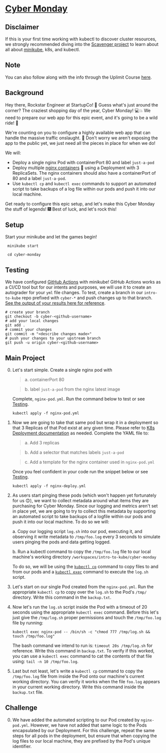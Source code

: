 # [Cyber Monday](https://uplimit.com/course/kubernetes-managing-containers-at-scale/v2/enrollment/enrollment_clj4nmkr201xv12aw259t4xtw/module/project-1-instructions)

## Disclaimer

If this is your first time working with kubectl to discover cluster resources, we strongly recommended diving into the [Scavenger project](https://uplimit.com/course/kubernetes-managing-containers-at-scale/v2/enrollment/enrollment_clj4nmkr201xv12aw259t4xtw/module/scavenger-hunt) to learn about all about [minikube](https://minikube.sigs.k8s.io/docs/), k8s, and kubectl.

## Note

You can also follow along with the info through the Uplimit Course [here](https://uplimit.com/course/kubernetes-managing-containers-at-scale/v2/enrollment/enrollment_clj4nmkr201xv12aw259t4xtw/module/project-1-instructions).

## Background

Hey there, Rockstar Engineer at StartupCo! 🎉 Guess what's just around the corner? The craziest shopping day of the year, Cyber Monday! 💻💥 We need to prepare our web app for this epic event, and it's going to be a wild ride! 🎢

We're counting on you to configure a highly available web app that can handle the massive traffic onslaught. 🚀 Don't worry we aren't exposing the app to the public yet, we just need all the pieces in place for when we do!

We will:

- Deploy a single nginx Pod with containerPort 80 and label `just-a-pod`
- Deploy multiple [nginx containers](https://hub.docker.com/_/nginx) 🐳 using a Deployment with 3 ReplicaSets. The nginx containers should also have a containerPort of 80 and a label `just-a-pod`.
- Use `kubectl cp` and `kubectl exec` commands to support an automated script to take backups of a log file within our pods and push it into our local machine.

Get ready to configure this epic setup, and let's make this Cyber Monday the stuff of legends! 🎆 Best of luck, and let's rock this!

## Setup

Start your minikube and let the games begin!

```
 minikube start
 
 cd cyber-monday
```

## Testing

We have configured [GitHub Actions](https://github.com/features/actions) with minikube! GitHub Actions works as a CI/CD tool but for our intents and purposes, we will use it to create an autograder for your `yml` file changes. To test, create a branch in our `intro-to-kube` repo prefixed with
`cyber-*` and push changes up to that branch. [See the output of your results here for reference](https://github.com/abanuelo/intro-to-kube/actions/workflows/cyber-monday.yml).

```
# create your branch
git checkout -b cyber-<github-username>
# add your local changes
git add .
# commit your changes
git commit -m "<describe changes made>"
# push your changes to your upstream branch
git push -u origin cyber-<github-username>
```

## Main Project

0. Let's start simple. Create a single nginx pod with
   > a. containerPort 80 
   
   > b. label `just-a-pod` from the nginx latest image
   
   Complete, `nginx-pod.yml`. Run the command below to test or see [Testing](#testing).

   ```
   kubectl apply -f nginx-pod.yml
   ```

1. Now we are going to take that same pod but wrap it in a deployment so that 3 Replicas of that Pod exist at any given time. Please refer to [K8s Deployment documentation](https://kubernetes.io/docs/concepts/workloads/controllers/deployment/) as needed. Complete the YAML file to:

   > a. Add 3 replicas

   > b. Add a selector that matches labels `just-a-pod`

   > c. Add a template for the nginx container used in `nginx-pod.yml`

      Once you feel confident in your code run the snippet below or see [Testing](#testing).

   ```
   kubectl apply -f nginx-deploy.yml
   ```

2. As users start pinging these pods (which won't happen yet fortunately for us 😊), we want to collect metadata around what items they are purchasing for Cyber Monday. Since our logging and metrics aren't set in place yet, we are going to try to collect this metadata by supporting an automated script to take backups of a logfile within our pods and push it into our local machine. To do so we will:

      a. Copy our logging script `log.sh` into our pod, executing it, and observing it write metadata to `/tmp/foo.log` every 3 seconds to simulate users pinging the pods and data getting logged.

      b. Run a kubectl command to copy the `/tmp/foo.log` file to our local machine's working directory `/workspaces/intro-to-kube/cyber-monday`

   To do so, we will be using the [`kubectl cp`](https://kubernetes.io/docs/reference/generated/kubectl/kubectl-commands#cp) command to copy files to and from our pods and a [`kubectl exec`](https://kubernetes.io/docs/reference/generated/kubectl/kubectl-commands#exec) command to execute the `log.sh` script.

3. Let's start on our single Pod created from the `nginx-pod.yml`. Run the appropriate `kubectl cp` to copy over the `log.sh` to the Pod's `/tmp/` directory. Write this command in the `backup.txt`.

4. Now let's run the `log.sh` script inside the Pod with a timeout of 20 seconds using the appropriate `kubectl exec` command. Before this let's just give the `/tmp/log.sh` proper permissions and touch the `/tmp/foo.log` file by running:

   ```
   kubectl exec nginx-pod -- /bin/sh -c "chmod 777 /tmp/log.sh && touch /tmp/foo.log"
   ```

   The bash command we intend to run is: `timeout 20s /tmp/log.sh` for reference. Write this command in `backup.txt`. To verify if this worked, you can use a `kubectl exec` command to cat the contents of that file using: `tail -n 10 /tmp/foo.log`.

5. Last but not least, let's write a `kubectl cp` command to copy the `/tmp/foo.log` file from inside the Pod onto our machine's current working directory. You can verify it works when the file `foo.log` appears in your current working directory. Write this command inside the `backup.txt` file.

## Challenge
0. We have added the automated scripting to our Pod created by `nginx-pod.yml`. However, we have not added that same logic to the Pods encapsulated by our Deployment. For this challenge, repeat the same steps for all pods in the deployment, but ensure that when copying the log files to our local machine, they are prefixed by the Pod's unique identifier.

